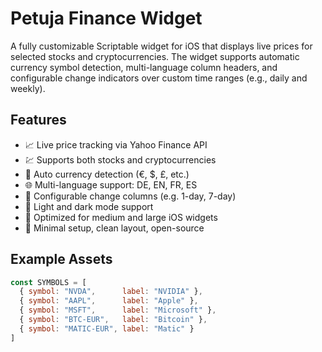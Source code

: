 # Petuja Finance Widget

A fully customizable Scriptable widget for iOS that displays live prices for selected stocks and cryptocurrencies. The widget supports automatic currency symbol detection, multi-language column headers, and configurable change indicators over custom time ranges (e.g., daily and weekly). 

## Features

- 📈 Live price tracking via Yahoo Finance API
- 💹 Supports both stocks and cryptocurrencies
- 🔄 Auto currency detection (€, $, £, etc.)
- 🌐 Multi-language support: DE, EN, FR, ES
- 🧮 Configurable change columns (e.g. 1-day, 7-day)
- 🎨 Light and dark mode support
- 📱 Optimized for medium and large iOS widgets
- 🧰 Minimal setup, clean layout, open-source

## Example Assets

```js
const SYMBOLS = [
  { symbol: "NVDA",      label: "NVIDIA" },
  { symbol: "AAPL",      label: "Apple" },
  { symbol: "MSFT",      label: "Microsoft" },
  { symbol: "BTC-EUR",   label: "Bitcoin" },
  { symbol: "MATIC-EUR", label: "Matic" }
]
